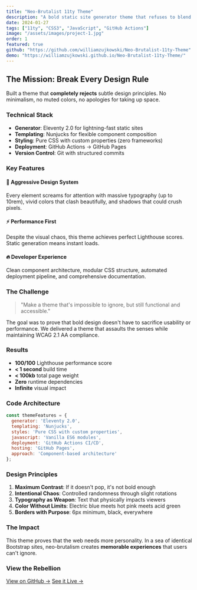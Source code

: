 ```yaml
---
title: "Neo-Brutalist 11ty Theme"
description: "A bold static site generator theme that refuses to blend in"
date: 2024-01-27
tags: ["11ty", "CSS3", "JavaScript", "GitHub Actions"]
image: "/assets/images/project-1.jpg"
order: 1
featured: true
github: "https://github.com/williamzujkowski/Neo-Brutalist-11ty-Theme"
demo: "https://williamzujkowski.github.io/Neo-Brutalist-11ty-Theme/"
---
```


## The Mission: Break Every Design Rule

Built a theme that **completely rejects** subtle design principles. No minimalism, no muted colors, no apologies for taking up space.

### Technical Stack

- **Generator**: Eleventy 2.0 for lightning-fast static sites
- **Templating**: Nunjucks for flexible component composition
- **Styling**: Pure CSS with custom properties (zero frameworks)
- **Deployment**: GitHub Actions → GitHub Pages
- **Version Control**: Git with structured commits

### Key Features

#### 🎨 Aggressive Design System
Every element screams for attention with massive typography (up to 10rem), vivid colors that clash beautifully, and shadows that could crush pixels.

#### ⚡ Performance First
Despite the visual chaos, this theme achieves perfect Lighthouse scores. Static generation means instant loads.

#### 🔥 Developer Experience
Clean component architecture, modular CSS structure, automated deployment pipeline, and comprehensive documentation.

### The Challenge

> "Make a theme that's impossible to ignore, but still functional and accessible."

The goal was to prove that bold design doesn't have to sacrifice usability or performance. We delivered a theme that assaults the senses while maintaining WCAG 2.1 AA compliance.

### Results

- **100/100** Lighthouse performance score
- **< 1 second** build time
- **< 100kb** total page weight
- **Zero** runtime dependencies
- **Infinite** visual impact

### Code Architecture

```javascript
const themeFeatures = {
  generator: 'Eleventy 2.0',
  templating: 'Nunjucks',
  styles: 'Pure CSS with custom properties',
  javascript: 'Vanilla ES6 modules',
  deployment: 'GitHub Actions CI/CD',
  hosting: 'GitHub Pages',
  approach: 'Component-based architecture'
};
```

### Design Principles

1. **Maximum Contrast**: If it doesn't pop, it's not bold enough
2. **Intentional Chaos**: Controlled randomness through slight rotations
3. **Typography as Weapon**: Text that physically impacts viewers
4. **Color Without Limits**: Electric blue meets hot pink meets acid green
5. **Borders with Purpose**: 6px minimum, black, everywhere

### The Impact

This theme proves that the web needs more personality. In a sea of identical Bootstrap sites, neo-brutalism creates **memorable experiences** that users can't ignore.

### View the Rebellion

[View on GitHub →](https://github.com/williamzujkowski/Neo-Brutalist-11ty-Theme)
[See it Live →](https://williamzujkowski.github.io/Neo-Brutalist-11ty-Theme/)